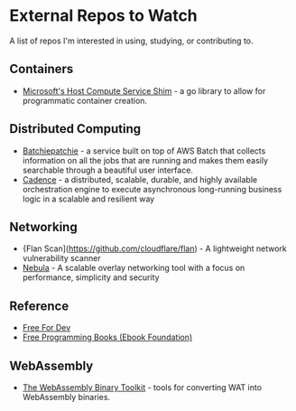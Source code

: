 # External Repos to Watch

A list of repos I'm interested in using, studying, or contributing to. 

## Containers

* [Microsoft's Host Compute Service Shim](https://github.com/microsoft/hcsshim) - a go library to allow for programmatic container creation.

## Distributed Computing

* [Batchiepatchie](https://github.com/AdRoll/batchiepatchie) - a service built on top of AWS Batch that collects information on all the jobs that are running and makes them easily searchable through a beautiful user interface.
* [Cadence](https://github.com/uber/cadence) - a distributed, scalable, durable, and highly available orchestration engine to execute asynchronous long-running business logic in a scalable and resilient way

## Networking

* {Flan Scan](https://github.com/cloudflare/flan) - A lightweight network vulnerability scanner
* [Nebula](https://github.com/slackhq/nebula) - A scalable overlay networking tool with a focus on performance, simplicity and security

## Reference

* [Free For Dev](https://github.com/ripienaar/free-for-dev)
* [Free Programming Books (Ebook Foundation)](https://github.com/EbookFoundation/free-programming-books)

## WebAssembly

* [The WebAssembly Binary Toolkit](https://github.com/WebAssembly/wabt) - tools for converting WAT into WebAssembly binaries.
